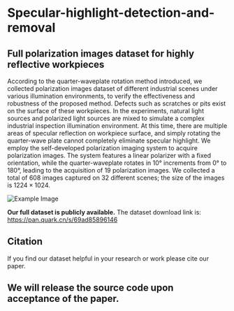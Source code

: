 # Specular-highlight-detection-and-removal
## Full polarization images dataset for highly reflective workpieces
According to the quarter-waveplate rotation method introduced, we collected polarization images dataset of different industrial scenes under various illumination environments, to verify the effectiveness and robustness of the proposed method. Defects such as scratches or pits exist on the surface of these workpieces. In the experiments, natural light sources and polarized light sources are mixed to simulate a complex industrial inspection illumination environment. At this time, there are multiple areas of specular reflection on workpiece surface, and simply rotating the quarter-wave plate cannot completely eliminate specular highlight. We employ the self-developed polarization imaging system to acquire polarization images. The system features a linear polarizer with a fixed orientation, while the quarter-waveplate rotates in 10° increments from 0° to 180°, leading to the acquisition of 19 polarization images. We collected a total of 608 images captured on 32 different scenes; the size of the images is $1224 \times 1024$.

![Example Image](images/examples_of_FPID.png)

**Our full dataset is publicly available.**
The dataset download link is: https://pan.quark.cn/s/69ad85896146

## Citation
If you find our dataset helpful in your research or work please cite our paper.

## We will release the source code upon acceptance of the paper.